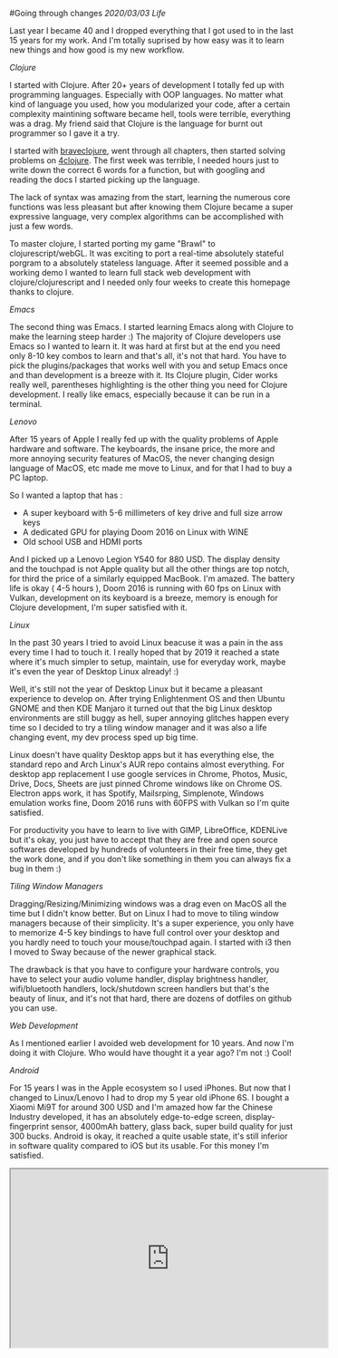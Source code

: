 #Going through changes
_2020/03/03 Life_

Last year I became 40 and I dropped everything that I got used to in the last 15 years for my work. And I'm totally suprised by how easy was it to learn new things and how good is my new workflow.

_Clojure_

I started with Clojure. After 20+ years of development I totally fed up with programming languages. Especially with OOP languages. No matter what kind of language you used, how you modularized your code, after a certain complexity maintining software became hell, tools were terrible, everything was a drag. My friend said that Clojure is the language for burnt out programmer so I gave it a try.

I started with [braveclojure](https://www.braveclojure.com), went through all chapters, then started solving problems on [4clojure](https://www.braveclojure.com). The first week was terrible, I needed hours just to write down the correct 6 words for a function, but with googling and reading the docs I started picking up the language.

The lack of syntax was amazing from the start, learning the numerous core functions was less pleasant but after knowing them Clojure became a super expressive language, very complex algorithms can be accomplished with just a few words. 

To master clojure, I started porting my game "Brawl" to clojurescript/webGL. It was exciting to port a real-time absolutely stateful porgram to a absolutely stateless language. After it seemed possible and a working demo I wanted to learn full stack web development with clojure/clojurescript and I needed only four weeks to create this homepage thanks to clojure.

_Emacs_

The second thing was Emacs. I started learning Emacs along with Clojure to make the learning steep harder :) The majority of Clojure developers use Emacs so I wanted to learn it. It was hard at first but at the end you need only 8-10 key combos to learn and that's all, it's not that hard. You have to pick the plugins/packages that works well with you and setup Emacs once and than development is a breeze with it. Its Clojure plugin, Cider works really well, parentheses highlighting is the other thing you need for Clojure development. I really like emacs, especially because it can be run in a terminal.

_Lenovo_

After 15 years of Apple I really fed up with the quality problems of Apple hardware and software. The keyboards, the insane price, the more and more annoying security features of MacOS, the never changing design language of MacOS, etc made me move to Linux, and for that I had to buy a PC laptop. 

So I wanted a laptop that has :

* A super keyboard with 5-6 millimeters of key drive and full size arrow keys
* A dedicated GPU for playing Doom 2016 on Linux with WINE
* Old school USB and HDMI ports

And I picked up a Lenovo Legion Y540 for 880 USD. The display density and the touchpad is not Apple quality but all the other things are top notch, for third the price of a similarly equipped MacBook. I'm amazed. The battery life is okay ( 4-5 hours ), Doom 2016 is running with 60 fps on Linux with Vulkan, development on its keyboard is a breeze, memory is enough for Clojure development, I'm super satisfied with it.

_Linux_

In the past 30 years I tried to avoid Linux beacuse it was a pain in the ass every time I had to touch it. I really hoped that by 2019 it reached a state where it's much simpler to setup, maintain, use for everyday work, maybe it's even the year of Desktop Linux already! :)

Well, it's still not the year of Desktop Linux but it became a pleasant experience to develop on. After trying Enlightenment OS and then Ubuntu GNOME and then KDE Manjaro it turned out that the big Linux desktop environments are still buggy as hell, super annoying glitches happen every time so I decided to try a tiling window manager and it was also a life changing event, my dev process sped up big time. 

Linux doesn't have quality Desktop apps but it has everything else, the standard repo and Arch Linux's AUR repo contains almost everything. For desktop app replacement I use google services in Chrome, Photos, Music, Drive, Docs, Sheets are just pinned Chrome windows like on Chrome OS. Electron apps work, it has Spotify, Mailsrping, Simplenote, Windows emulation works fine, Doom 2016 runs with 60FPS with Vulkan so I'm quite satisfied.

For productivity you have to learn to live with GIMP, LibreOffice, KDENLive but it's okay, you just have to accept that they are free and open source softwares developed by hundreds of volunteers in their free time, they get the work done, and if you don't like something in them you can always fix a bug in them :)

_Tiling Window Managers_

Dragging/Resizing/Minimizing windows was a drag even on MacOS all the time but I didn't know better. But on Linux I had to move to tiling window managers because of their simplicity. It's a super experience, you only have to memorize 4-5 key bindings to have full control over your desktop and you hardly need to touch your mouse/touchpad again. I started with i3 then I moved to Sway because of the newer graphical stack. 

The drawback is that you have to configure your hardware controls, you have to select your audio volume handler, display brightness handler, wifi/bluetooth handlers, lock/shutdown screen handlers but that's the beauty of linux, and it's not that hard, there are dozens of dotfiles on github you can use. 

_Web Development_

As I mentioned earlier I avoided web development for 10 years. And now I'm doing it with Clojure. Who would have thought it a year ago? I'm not :) Cool!

_Android_

For 15 years I was in the Apple ecosystem so I used iPhones. But now that I changed to Linux/Lenovo I had to drop my 5 year old iPhone 6S. I bought a Xiaomi Mi9T for around 300 USD and I'm amazed how far the Chinese Industry developed, it has an absolutely edge-to-edge screen, display-fingerprint sensor, 4000mAh battery, glass back, super build quality for just 300 bucks. Android is okay, it reached a quite usable state, it's still inferior in software quality compared to iOS but its usable. For this money I'm satisfied. 

<p align="center">
<iframe margin="auto" width="560" height="315" src="https://youtube.com/embed/_eBCxYVma1g" allow="accelerometer; autoplay; encrypted-media; gyroscope; picture-in-picture; fullscreen"></iframe></p>